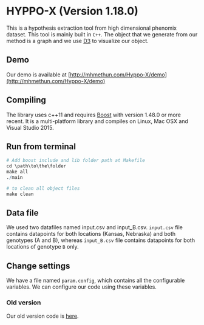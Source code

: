 HYPPO-X (Version 1.18.0)
=========================

This is a hypothesis extraction tool from high dimensional phenomix dataset. This tool is mainly built in `C++`. The object that we generate from our method is a graph and we use [D3](https://d3js.org/) to visualize our object.

## Demo
Our demo is available at [http://mhmethun.com/Hyppo-X/demo](http://mhmethun.com/Hyppo-X/demo)

## Compiling
The library uses c++11 and requires [Boost](http://www.boost.org/) with version 1.48.0 or more recent. It is a multi-platform library and compiles on Linux, Mac OSX and Visual Studio 2015.

## Run from terminal
```R
# Add boost include and lib folder path at Makefile
cd \path\to\the\folder
make all
./main

# to clean all object files
make clean
```

## Data file
We used two datafiles named input.csv and input_B.csv. `input.csv` file contains datapoints for both locations (Kansas, Nebraska) and both genotypes (A and B), whereas `input_B.csv` file contains datapoints for both locations of genotype `B` only.

## Change settings
We have a file named `param.config`, which contains all the configurable variables. We can configure our code using these variables.

### Old version
Our old version code is [here](https://github.com/xperthut/HYPPO-X/tree/V1.17/V1.17).